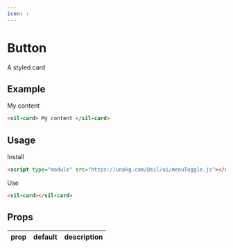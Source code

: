 ```yaml
---
icon: ↓
---
```


# Button

A styled card

## Example

<sil-card>
My content
</sil-card>

```html
<sil-card> My content </sil-card>
```

## Usage

Install

```html
<script type="module" src="https://unpkg.com/@sil/ui/menuToggle.js"></script>
```

Use

```html
<sil-card></sil-card>
```

## Props

| prop | default | description |
| ---- | ------- | ----------- |
